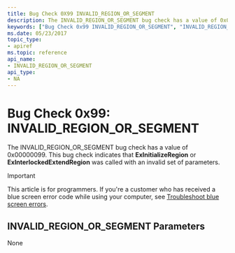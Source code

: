 ```yaml
---
title: Bug Check 0X99 INVALID_REGION_OR_SEGMENT
description: The INVALID_REGION_OR_SEGMENT bug check has a value of 0x00000099. This bug check indicates that ExInitializeRegion or ExInterlockedExtendRegion was called with an invalid set of parameters.
keywords: ["Bug Check 0x99 INVALID_REGION_OR_SEGMENT", "INVALID_REGION_OR_SEGMENT"]
ms.date: 05/23/2017
topic_type:
- apiref
ms.topic: reference
api_name:
- INVALID_REGION_OR_SEGMENT
api_type:
- NA
---
```


# Bug Check 0x99: INVALID\_REGION\_OR\_SEGMENT


The INVALID\_REGION\_OR\_SEGMENT bug check has a value of 0x00000099. This bug check indicates that **ExInitializeRegion** or **ExInterlockedExtendRegion** was called with an invalid set of parameters.

> [!IMPORTANT]
> This article is for programmers. If you're a customer who has received a blue screen error code while using your computer, see [Troubleshoot blue screen errors](https://www.windows.com/stopcode).


## INVALID\_REGION\_OR\_SEGMENT Parameters


None

 

 




